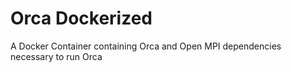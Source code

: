 # Orca Dockerized
 A Docker Container containing Orca and Open MPI dependencies necessary to run Orca
